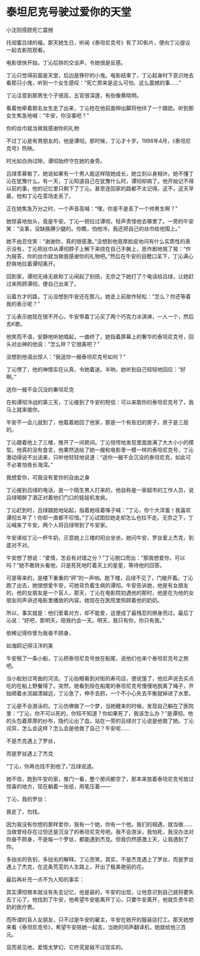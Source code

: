# 泰坦尼克号驶过爱你的天堂

小沈阳搭腔死亡震撼

托闺蜜吕绿的福，那天她生日，听闻《泰坦尼克号》有了3D影片，便向丁沁提议一起去影院观看。

电影很快开始，丁沁后排的交谈声，令她很是反感。

丁沁只觉得前面是天堂，后边是狰狞的小鬼。电影结束了，丁沁起身时下意识地去看那只小鬼，听到一个女生感叹：“死亡原来是这么可怕、这么震撼的事……”

丁沁注意到那男生个子很高，五官很深邃，有些像黄晓明。

看着他牵着那名女生走了出来，丁沁抢在他前面伸出脚将他绊了一个踉跄。听到那女生焦急地喊：“牛安，你没事吧？”

你的丝巾就当做我感谢你的礼物

不过丁沁是有男朋友的，他是谭彻。那时候，丁沁才十岁。1998年4月，《泰坦尼克号》热映。

时光如白驹过隙，谭彻始终守在她的身旁。

吕绿羡慕极了，她说如果有一个男人能这样陪她成长，她立刻以身相许。她不懂丁沁在犹豫什么。有一天，丁沁知道自己在犹豫什么时，谭彻却病了。他开始记不得以前的事，他的记忆里只剩下了丁沁。甚至连回家的路都不太记得。这不，这天早晨，他和丁沁在菜场走丢了。

正在她焦急万分之时，一个声音高喊：“嘿，你是不是丢了一个帅男生啊？”

她惊喜地抬头，竟是牛安。丁沁一把拉过谭彻，轻声责怪他去哪里了。一旁的牛安笑：“没事，没缺胳膊少腿的。你瞧，怕他冷，我还把自己的丝巾给他围上。”

她不由忍住笑：“谢谢你，真的很感激。”没想到他竟厚脸皮地问有什么实质性的表示没有，丁沁把丝巾从谭彻脖子上解下来绕在自己手腕上，恶作剧地晃了晃：“作为报答，你的丝巾就当做我感谢你的礼物吧。”然后在牛安的目瞪口呆下，丁沁满心舒爽地拉着谭彻离开。

回到家，谭彻无缘无故和丁沁闹起了别扭，无奈之下她打了个电话给吕绿，让她赶过来照顾谭彻，便自己出来了。

沿着方才的路，丁沁没想到牛安还在那儿，她走上前故作轻松：“怎么？你还等着我的表示呢？”

丁沁表示她现在很不开心，牛安带着丁沁买了两个巧克力冰淇淋，一人一个，然后去K歌。

他笑而不语，安静地听她唱起，一曲终了，她指着屏幕上的奢华的泰坦尼克号，回头对出神的他说：“怎么样？它很美吧？”

没想到他语出惊人：“我送你一艘泰坦尼克号如何？”

丁沁愣了，他的神情实在认真，令她着迷。半晌，她听到自己轻轻地回应：“好啊。”

送你一艘不会沉没的秦坦尼克

在和谭彻冷战的第三天，丁沁接到了牛安的短信：可以来取你的泰坦尼克号了，我马上就来接你。

牛安不一会儿就到了，他载着她回了他家，那是一个有些旧的房子，房子是三层的。

丁沁跟着他上了三楼，推开了一间房间。丁沁惊愕地发现里面放满了大大小小的模型。他真的没有食言，他果然送给了她一艘和电影里一模一样的泰坦尼克号，丁沁激动得说不出话来，只听他轻轻地说道：“送你一艘不会沉没的泰坦尼克，如此可不必害怕夜长海深。”

我想爱你，可我没有爱你的自由之身

丁沁接到吕绿的电话，是一个陌生男人打来的，他自称是一家超市的工作人员，说吕绿喝醉了酒正对着他们门口的娃娃机发疯。

丁沁赶到时，吕绿踉跄地站起，指着她哑着嗓子喊：“丁沁，你个大浑蛋！我喜欢谭彻五年了！你却一直都不珍惜。”丁沁试图拉她走却怎么也拉不走。无奈之下，丁沁喊来了牛安。两个人将吕绿带到了牛安家。

牛安递给丁沁一杯牛奶，示意她上三楼的阳台坐坐。她问牛安，罗丝爱上杰克，到底对不对。

牛安想了想说：“爱情，怎会有对错之分？”丁沁脱口而出：“那我想爱你，可以吗？”她不敢转头看他，只是死死地盯着天上的星星，等待他的回答。

可是等来的，是楼下重重的“砰”的一声响。跑下楼，吕绿不见了，门敞开着。丁沁跑了出去，她很想爱牛安，可她背负着生病的谭彻。牛安告诉她，他是有女朋友的，他的女朋友是一个盲人，那天，丁沁在电影院初遇他的那时，他是在为他的女朋友同声讲述电影里播放的内容。她现在在医院里照顾着他的奶奶。

所以，事实就是：他们爱着对方，却不能爱，这便成了最残忍的擦身而过。最后丁沁说：“好吧，那明天，陪我约会一天。明天，我只有你，你只有我。”

依稀记得你曾为我奋不顾身，

如海鸥记得汪洋的美

牛安租了一条小船，丁沁把泰坦尼克号放在船尾，说他们也来个泰坦尼克号之旅吧。

当小船划过弯曲的河流，丁沁抬眼看到对街的寿司店，便说饿了，他应声说去买点吃的在船上野餐得了。突然，她看到拴在船尾的泰坦尼克号慢慢地脱离了绳子，开始顺着水流越漂越远，丁沁急了，伸手去抓，一个不小心失去平衡就掉进了水里。

丁沁是不会游泳的。丁沁仿佛做了一个梦，当她醒来的时候，发现自己躺在了医院里：“丁沁，你不可以死的，你知不知道？你如果死了，我该怎么办？”是谭彻。他的头包着厚厚的纱布，隐约沁出了血，站在一旁的吕绿对丁沁说是他救了她。丁沁诧异，怎么会这样？怎么会是他救了自己？牛安呢……

不是杰克遇上了罗丝，

而是罗丝遇上了杰克

“丁沁，你再也找不到他了。”吕绿说道。

她不信，跑到牛安的家，推门一看，整个房间都空了，那本来放着泰坦尼克号放过惊喜的地方，现在躺着一张纸，用笔压着——

丁沁，我的罗丝：

我走了，勿找。

因为我没有你想的那样爱你，我有一个她，你有一个他。我们的相遇，就当做……当做曾经存在过但还是沉没了的泰坦尼克号吧。我不会游泳，我怕死，我没办法对你奋不顾身，不是每一个罗丝，都能遇到杰克。但我仍然感激上天，让我遇到了你。

多拙劣的告别，多拙劣的解释。丁沁苦笑，其实，不是杰克遇上了罗丝，而是罗丝遇上了杰克，在这条荒芜的人生路上，开出了极美艳丽的花。

最后再补充一点不为人知的事实：

其实谭彻根本就没有失去记忆，他是装的，牛安的出现，让他意识到自己就将要失去丁沁了。他找到了牛安，他希望牛安能离开丁沁，只要牛安离开，他就负责牛奶奶的医疗费。

而所谓的盲人女朋友，只不过是牛安的雇主，牛安在她开的服装店打工。那天她想来看《泰坦尼克号》，希望牛安陪她一起去，当她的同声翻译机，她就给他三百元。

显而易见地，爱情太梦幻，它终究是敌不过现实的。